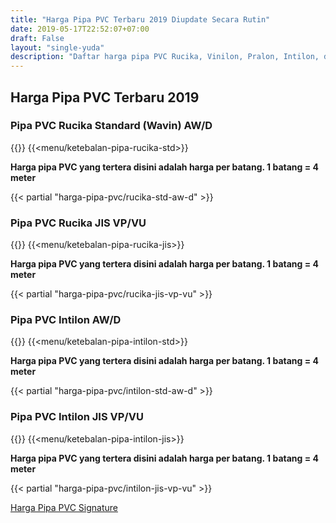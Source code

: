 ```yaml
---
title: "Harga Pipa PVC Terbaru 2019 Diupdate Secara Rutin"
date: 2019-05-17T22:52:07+07:00
draft: False
layout: "single-yuda"
description: "Daftar harga pipa PVC Rucika, Vinilon, Pralon, Intilon, dll yang diupdate secara rutin dari distributor pipa PVC terpercaya."
---
```


## Harga Pipa PVC Terbaru 2019

### Pipa PVC Rucika Standard (Wavin) AW/D 
{{<kontak-button-yuda>}}
{{<menu/ketebalan-pipa-rucika-std>}}

**Harga pipa PVC yang tertera disini adalah harga per batang. 1 batang = 4 meter**

{{< partial "harga-pipa-pvc/rucika-std-aw-d" >}}


### Pipa PVC Rucika JIS VP/VU
{{<kontak-button-yuda>}}
{{<menu/ketebalan-pipa-rucika-jis>}}

**Harga pipa PVC yang tertera disini adalah harga per batang. 1 batang = 4 meter**

{{< partial "harga-pipa-pvc/rucika-jis-vp-vu" >}}


### Pipa PVC Intilon AW/D
{{<kontak-button-yuda>}}
{{<menu/ketebalan-pipa-intilon-std>}}

**Harga pipa PVC yang tertera disini adalah harga per batang. 1 batang = 4 meter**

{{< partial "harga-pipa-pvc/intilon-std-aw-d" >}}


### Pipa PVC Intilon JIS VP/VU
{{<kontak-button-yuda>}}
{{<menu/ketebalan-pipa-intilon-jis>}}

**Harga pipa PVC yang tertera disini adalah harga per batang. 1 batang = 4 meter**

{{< partial "harga-pipa-pvc/intilon-jis-vp-vu" >}}

<a href="../harga-pipa-pvc-signature" class="button is-black">Harga Pipa PVC Signature</a>

